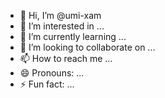 - 👋 Hi, I’m @umi-xam
- 👀 I’m interested in ...
- 🌱 I’m currently learning ...
- 💞️ I’m looking to collaborate on ...
- 📫 How to reach me ...
- 😄 Pronouns: ...
- ⚡ Fun fact: ...

<!---
umi-xam/umi-xam is a ✨ special ✨ repository because its `README.md` (this file) appears on your GitHub profile.
You can click the Preview link to take a look at your changes.
--->
